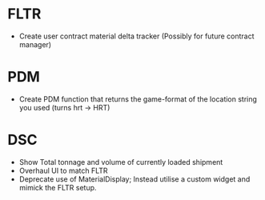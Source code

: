 # FLTR
- Create user contract material delta tracker (Possibly for future contract manager)

# PDM
- Create PDM function that returns the game-format of the location string you used (turns hrt -> HRT)

# DSC
- Show Total tonnage and volume of currently loaded shipment
- Overhaul UI to match FLTR
- Deprecate use of MaterialDisplay; Instead utilise a custom widget and mimick the FLTR setup.